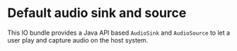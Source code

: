 # Default audio sink and source

This IO bundle provides a Java API based `AudioSink` and `AudioSource` to let a user play and capture audio on the host system.
